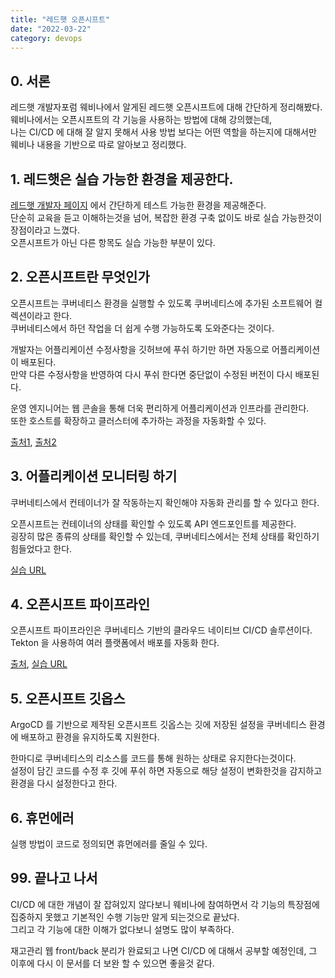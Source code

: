 ```yaml
---
title: "레드햇 오픈시프트"
date: "2022-03-22"
category: devops
---
```


## 0. 서론
레드햇 개발자포럼 웨비나에서 알게된 레드햇 오픈시프트에 대해 간단하게 정리해봤다.  
웨비나에서는 오픈시프트의 각 기능을 사용하는 방법에 대해 강의했는데,  
나는 CI/CD 에 대해 잘 알지 못해서 사용 방법 보다는 어떤 역할을 하는지에 대해서만 웨비나 내용을 기반으로 따로 알아보고 정리했다. 

## 1. 레드햇은 실습 가능한 환경을 제공한다.
[레드햇 개발자 페이지](https://developers.redhat.com/) 에서 간단하게 테스트 가능한 환경을 제공해준다.  
단순히 교육을 듣고 이해하는것을 넘어, 복잡한 환경 구축 없이도 바로 실습 가능한것이 장점이라고 느꼈다.  
오픈시프트가 아닌 다른 항목도 실습 가능한 부분이 있다.

## 2. 오픈시프트란 무엇인가
오픈시프트는 쿠버네티스 환경을 실행할 수 있도록 쿠버네티스에 추가된 소프트웨어 컬렉션이라고 한다.  
쿠버네티스에서 하던 작업을 더 쉽게 수행 가능하도록 도와준다는 것이다.

개발자는 어플리케이션 수정사항을 깃허브에 푸쉬 하기만 하면 자동으로 어플리케이션이 배포된다.  
만약 다른 수정사항을 반영하여 다시 푸쉬 한다면 중단없이 수정된 버전이 다시 배포된다.

운영 엔지니어는 웹 콘솔을 통해 더욱 편리하게 어플리케이션과 인프라를 관리한다.  
또한 호스트를 확장하고 클러스터에 추가하는 과정을 자동화할 수 있다.

[출처1](https://youtu.be/xEofcsd6HGg),
[출처2](https://youtu.be/KTN_QBuDplo)

## 3. 어플리케이션 모니터링 하기
쿠버네티스에서 컨테이너가 잘 작동하는지 확인해야 자동화 관리를 할 수 있다고 한다.  

오픈시프트는 컨테이너의 상태를 확인할 수 있도록 API 엔드포인트를 제공한다.  
굉장히 많은 종류의 상태를 확인할 수 있는데, 쿠버네티스에서는 전체 상태를 확인하기 힘들었다고 한다.

[실습 URL](https://developers.redhat.com/courses/spring-boot/monitoring-applications)

## 4. 오픈시프트 파이프라인
오픈시프트 파이프라인은 쿠버네티스 기반의 클라우드 네이티브 CI/CD 솔루션이다.  
Tekton 을 사용하여 여러 플랫폼에서 배포를 자동화 한다.

[출처](https://access.redhat.com/documentation/ko-kr/openshift_container_platform/4.6/html/pipelines/understanding-openshift-pipelines),
[실습 URL](https://developers.redhat.com/courses/gitops/getting-started-openshift-pipelines)

## 5. 오픈시프트 깃옵스
ArgoCD 를 기반으로 제작된 오픈시프트 깃옵스는 깃에 저장된 설정을 쿠버네티스 환경에 배포하고 환경을 유지하도록 지원한다.

한마디로 쿠버네티스의 리소스를 코드를 통해 원하는 상태로 유지한다는것이다.  
설정이 담긴 코드를 수정 후 깃에 푸쉬 하면 자동으로 해당 설정이 변화한것을 감지하고 환경을 다시 설정한다고 한다.

## 6. 휴먼에러
실행 방법이 코드로 정의되면 휴먼에러를 줄일 수 있다.

## 99. 끝나고 나서
CI/CD 에 대한 개념이 잘 잡혀있지 않다보니 웨비나에 참여하면서 각 기능의 특장점에 집중하지 못했고 기본적인 수행 기능만 알게 되는것으로 끝났다.  
그리고 각 기능에 대한 이해가 없다보니 설명도 많이 부족하다.

재고관리 웹 front/back 분리가 완료되고 나면 CI/CD 에 대해서 공부할 예정인데, 그 이후에 다시 이 문서를 더 보완 할 수 있으면 좋을것 같다.